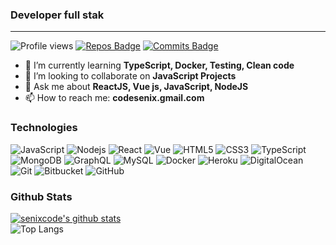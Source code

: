 ### Developer full stak
<!--

**senixcode/senixcode** is a  _special_ repository because its `README.md` (this file) appears on your GitHub profile.

Here are some ideas to get you started:

- 🔭 I’m currently working on ...
- 🌱 I’m currently learning ...
- 👯 I’m looking to collaborate on ...
- 🤔 I’m looking for help with ...
- 💬 Ask me about ...
- 📫 How to reach me: ...
- 😄 Pronouns: ...
- ⚡ Fun fact: ...
- 📝 See my [Resume](https://drive.google.com) to get more info.
-->
---

![Profile views](https://gpvc.arturio.dev/senixcode) [![Repos Badge](https://badges.pufler.dev/repos/senixcode)](https://badges.pufler.dev) [![Commits Badge](https://badges.pufler.dev/commits/monthly/senixcode)](https://badges.pufler.dev)

- 🌱 I’m currently learning **TypeScript, Docker, Testing, Clean code**
- 👯 I’m looking to collaborate on **JavaScript Projects**
- 💬 Ask me about **ReactJS, Vue js, JavaScript, NodeJS**
- 📫 How to reach me: **codesenix.gmail.com**

### Technologies

![JavaScript](https://img.shields.io/badge/-JavaScript-black?style=for-the-badge&logo=javascript) ![Nodejs](https://img.shields.io/badge/-Nodejs-black?style=for-the-badge&logo=Node.js) ![React](https://img.shields.io/badge/-React-black?style=for-the-badge&logo=react) ![Vue](https://img.shields.io/badge/-JavaScript-black?style=for-the-badge&logo=vue.js) ![HTML5](https://img.shields.io/badge/-HTML5-E34F26?style=for-the-badge&logo=html5&logoColor=white) ![CSS3](https://img.shields.io/badge/-CSS3-1572B6?style=for-the-badge&logo=css3)  ![TypeScript](https://img.shields.io/badge/typescript%20-%23007ACC.svg?&style=for-the-badge&logo=typescript&logoColor=white) ![MongoDB](https://img.shields.io/badge/-MongoDB-black?style=for-the-badge&logo=mongodb) ![GraphQL](https://img.shields.io/badge/-GraphQL-E10098?style=for-the-badge&logo=graphql) ![MySQL](https://img.shields.io/badge/-MySQL-black?style=for-the-badge&logo=mysql) ![Docker](https://img.shields.io/badge/docker%20-%230db7ed.svg?&style=for-the-badge&logo=docker&logoColor=white) ![Heroku](https://img.shields.io/badge/-Heroku-430098?style=for-the-badge&logo=heroku) ![DigitalOcean](https://img.shields.io/badge/-Digital%20Ocean-darkblue?style=for-the-badge&logo=digitalocean) ![Git](https://img.shields.io/badge/-Git-black?style=for-the-badge&logo=git) ![Bitbucket](https://img.shields.io/badge/bitbucket%20-%230047B3.svg?&style=for-the-badge&logo=bitbucket&logoColor=white) ![GitHub](https://img.shields.io/badge/-GitHub-181717?style=for-the-badge&logo=github)

### Github Stats

[![senixcode's github stats](https://github-readme-stats.vercel.app/api?username=senixcode&show_icons=true&hide=["contribs"]&theme=tokyonight)](https://github.com/anuraghazra/github-readme-stats)  
![Top Langs](https://github-readme-stats.vercel.app/api/top-langs/?username=senixcode&layout=compact&theme=tokyonight)
<br/>

